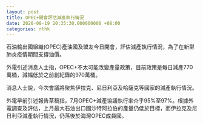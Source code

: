 ```yaml
---
layout: post
title: OPEC+開會評估減產執行情況
date: 2020-08-19 20:35:30.000000000 +08:00
categories: rthk
---
```


石油輸出國組織(OPEC)產油國及盟友今日開會，評估減產執行情況，為了在新型肺炎疫情期間支撐油價。

外電引述消息人士指，OPEC+不太可能改變產量政策，目前政策是每日減產770萬桶，減幅低於之前創紀錄的970萬桶。

消息人士說，今次會議將聚焦伊拉克、尼日利亞及哈薩克等國家的減產執行情況。

外電早前引述報告草稿指，7月OPEC+減產協議執行率介乎95%至97%。根據外電調查及評估，上月最大石油出口國沙特阿拉伯的產量仍低於目標，而伊拉克及尼日利亞減產執行情況，仍落後於海灣OPEC成員國。
